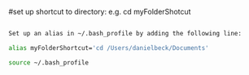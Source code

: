 #set up shortcut to directory: e.g. cd myFolderShotcut

```bash

Set up an alias in ~/.bash_profile by adding the following line:

alias myFolderShortcut='cd /Users/danielbeck/Documents'

source ~/.bash_profile

```